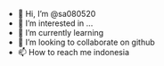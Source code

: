 - 👋 Hi, I’m @sa080520
- 👀 I’m interested in ...
- 🌱 I’m currently learning 
- 💞️ I’m looking to collaborate on github
- 📫 How to reach me indonesia

<!---
sa080520/sa080520 is a ✨ special ✨ repository because its `README.md` (this file) appears on your GitHub profile.
You can click the Preview link to take a look at your changes.
--->
